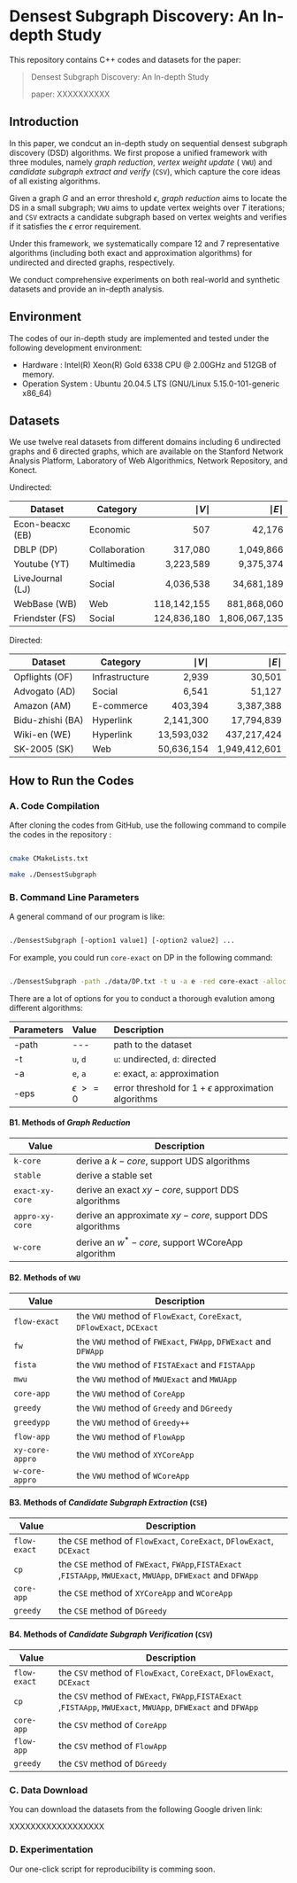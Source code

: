 # Densest Subgraph Discovery: An In-depth Study

This repository contains C++ codes and datasets for the paper:

> Densest Subgraph Discovery: An In-depth Study
>
> paper: XXXXXXXXXX

## Introduction

In this paper, we condcut an in-depth study on sequential densest subgraph discovery (DSD) algorithms. We first propose a unified framework with three modules, namely *graph reduction*, *vertex weight update* ( `VWU`) and *candidate subgraph extract and verify* (`CSV`), which capture the core ideas of all existing algorithms.

Given a graph $G$ and an error threshold $\epsilon$, *graph reduction* aims to locate the DS in a small subgraph;  `VWU` aims to update vertex weights over $T$ iterations; and  `CSV` extracts a candidate subgraph based on vertex weights and verifies if it satisfies the $\epsilon$ error requirement. 

Under this framework, we systematically compare 12 and 7 representative algorithms (including both exact and approximation algorithms) for undirected and directed graphs, respectively.

We conduct comprehensive experiments on both real-world and synthetic datasets and provide an in-depth analysis.

## Environment

The codes of our in-depth study are implemented and tested under the following development environment:

- Hardware : Intel(R) Xeon(R) Gold 6338 CPU @ 2.00GHz and 512GB of memory.
- Operation System : Ubuntu 20.04.5 LTS (GNU/Linux 5.15.0-101-generic x86_64)
## Datasets


We use twelve real datasets from different domains including 6 undirected graphs and 6 directed graphs, which are available on the Stanford Network Analysis Platform, Laboratory of Web Algorithmics, Network Repository, and Konect.


Undirected:


| Dataset         | Category      | $\mid V \mid$   | $\mid E \mid$     |
| --------------- | ------------- | -------: | --------: |
| Econ-beacxc (EB) | Economic      | 507     | 42,176    |
| DBLP (DP)       | Collaboration | 317,080 | 1,049,866 |
| Youtube (YT)    | Multimedia | 3,223,589 | 9,375,374 |
|LiveJournal (LJ)|Social|4,036,538|34,681,189|
|WebBase (WB)|Web|118,142,155|881,868,060|
|Friendster (FS)|Social|124,836,180|1,806,067,135|


Directed:

| Dataset         | Category      |  $\mid V \mid$   | $\mid E \mid$    |
| --------------- | ------------- | -------: | --------: |
|Opflights (OF)|Infrastructure|2,939|30,501|
|Advogato (AD)|Social|6,541|51,127|
|Amazon (AM)|E-commerce|403,394|3,387,388|
|Bidu-zhishi (BA)|Hyperlink|2,141,300|17,794,839|
|Wiki-en (WE)|Hyperlink|13,593,032|437,217,424|
|SK-2005 (SK)|Web|50,636,154|1,949,412,601|



## How to Run the Codes


### A. Code Compilation


After cloning the codes from GitHub, use the following command to compile the codes in the repository :


```sh

cmake CMakeLists.txt

make ./DensestSubgraph

```


### B. Command Line Parameters

A general command of our program is like:

```sh

./DensestSubgraph [-option1 value1] [-option2 value2] ...

```

For example, you could run `core-exact` on DP in the following command:

```sh

./DensestSubgraph -path ./data/DP.txt -t u -a e -red core-exact -alloc flow-exact -ext flow-exact -ver flow-exact

```

There are a lot of options for you to conduct a thorough evalution among different algorithms:

|Parameters| Value            |Description|
|:---------------|:-----------------|:------------|
|-path| ---              |path to the dataset|
|-t| `u`, `d`         |`u`: undirected, `d`: directed|
|-a| `e`, `a`         |`e`: exact, `a`: approximation|
|-eps| $\epsilon$ $>=0$ |error threshold for $1+\epsilon$ approximation algorithms|

[//]: # (|-red|refer to B1|method of *graph reduction*|)

[//]: # (|-alloc|refer to B2|method of `VWU`|)

[//]: # (|-ext|refer to B3|method of *candidate subgraph extraction*|)

[//]: # (|-ver|refer to B4|method of *candidate subgraph verification*|)

[//]: # (|-seq|`t`, `f`|`t`: sequential update strategy, `f`:  simultaneous update strategy|)

[//]: # (|-vw|`t`, `f`|`t`: transform DDS problem into vertex-weighted UDS problem, `f`: do not transform|)

[//]: # (|-gamma|$0\le \gamma \le 1$|a parameter that controls the lower bound of binary search|)

[//]: # (|-exp|`t`, `f`|`t`: iteration number grows exponentially, `f`: iteration number is fixed|)

[//]: # (|-it|integer, $it \ge 1$|fixed iteration number|)

[//]: # (|-dc|`t`, `f`|`t`: apply divide-and-conquer strategy, `f`: do not apply|)

[//]: # (|-ra|`t`, `f`|ablation study on *graph reduction*, `t`: print reduction ratio, `f`: do not print|)

[//]: # (|-res|`t`, `f`|`t`: restrict $xy-core$ in a tight interval, `f`: do not restrict|)

[//]: # (|-width|$width\ge 1$|a parameter that controls the tightness of interval|)

[//]: # (|-multi|`t`, `f`|`t`: apply multi-round reduction, `f`: apply single-round reduction|)


#### B1. Methods of *Graph Reduction*

|Value|Description|
|--------|--------|
|`k-core`|derive a $k-core$, support UDS algorithms|
|`stable`|derive a stable set|
|`exact-xy-core`|derive an exact $xy-core$, support DDS algorithms|
|`appro-xy-core`|derive an approximate $xy-core$, support DDS algorithms|
|`w-core`|derive an $w^*-core$, support WCoreApp algorithm|


#### B2. Methods of `VWU`

|Value|Description|
|--------|--------|
|`flow-exact`|the `VWU` method of `FlowExact`, `CoreExact`, `DFlowExact`, `DCExact`|
|`fw`|the `VWU` method of `FWExact`, `FWApp`, `DFWExact` and `DFWApp`|
|`fista`|the `VWU` method of `FISTAExact` and `FISTAApp`|
|`mwu`|the `VWU` method of `MWUExact` and `MWUApp`|
|`core-app`|the `VWU` method of `CoreApp`|
|`greedy`|the `VWU` method of `Greedy` and `DGreedy`|
|`greedypp`|the `VWU` method of `Greedy++`|
|`flow-app`|the `VWU` method of `FlowApp`|
|`xy-core-appro`|the `VWU` method of `XYCoreApp`|
|`w-core-appro`|the `VWU` method of `WCoreApp`|


#### B3. Methods of *Candidate Subgraph Extraction* (`CSE`)

|Value|Description|
|--------|--------|
|`flow-exact`|the `CSE` method of `FlowExact`, `CoreExact`, `DFlowExact`, `DCExact`|
|`cp`|the `CSE` method of `FWExact`, `FWApp`,`FISTAExact` ,`FISTAApp`, `MWUExact`, `MWUApp`, `DFWExact` and `DFWApp`|
|`core-app`|the `CSE` method of `XYCoreApp` and `WCoreApp`|
|`greedy`|the `CSE` method of `DGreedy`|


#### B4. Methods of *Candidate Subgraph Verification* (`CSV`)

|Value|Description|
|-------------|--------|
|`flow-exact`|the `CSV` method of `FlowExact`, `CoreExact`, `DFlowExact`, `DCExact`|
|`cp`|the `CSV` method of `FWExact`, `FWApp`,`FISTAExact` ,`FISTAApp`, `MWUExact`, `MWUApp`, `DFWExact` and `DFWApp`|
|`core-app`|the `CSV` method of `CoreApp`|
|`flow-app`|the `CSV` method of `FlowApp`|
|`greedy`|the `CSV` method of `DGreedy`|



### C. Data Download


You can download the datasets from the following Google driven link:


XXXXXXXXXXXXXXXXXX


### D. Experimentation


Our one-click script for reproducibility is comming soon.


[//]: # (### E. Contact)

[//]: # ()
[//]: # ()
[//]: # (If you have any questions about the code or find any errors, please list them in the `issue` or contact us directly by email:)

[//]: # ()
[//]: # ()
[//]: # (`yiyang3@link.cuhk.edu.cn` , `qingshuoguo@link.cuhk.edu.cn` or `yinglizhou@link.cuhk.edu.cn`)
